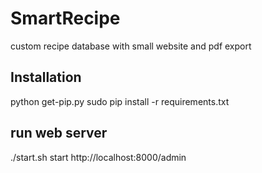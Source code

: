 # SmartRecipe

custom recipe database with small website and pdf export

## Installation

python get-pip.py
sudo pip install -r requirements.txt

## run web server

./start.sh start
http://localhost:8000/admin